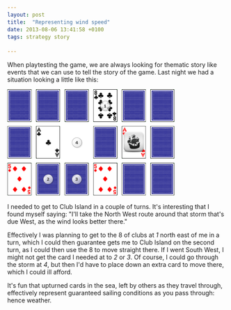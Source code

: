 ```yaml
---
layout: post
title:  "Representing wind speed"
date: 2013-08-06 13:41:58 +0100
tags: strategy story

---
```


When playtesting the game, we are always looking for thematic story like events that we can use to tell the story of the game. Last night we had a situation looking a little like this:

![Trying to get to Club Island - which way to go?](/assets/blog-representing-wind.png)

I needed to get to Club Island in a couple of turns. It's interesting that I found myself saying: "I'll take the North West route around that storm that's due West, as the wind looks better there."

Effectively I was planning to get to the 8 of clubs at *1* north east of me in a turn, which I could then guarantee gets me to Club Island on the second turn, as I could then use the 8 to move straight there. If I went South West, I might not get the card I needed at to *2* or *3*. Of course, I could go through the storm at *4*, but then I'd have to place down an extra card to move there, which I could ill afford.

It's fun that upturned cards in the sea, left by others as they travel through, effectively represent guaranteed sailing conditions as you pass through: hence weather.
